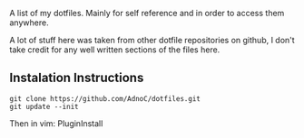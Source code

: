 A list of my dotfiles. Mainly for self reference and in order to access them
anywhere.

A lot of stuff here was taken from other dotfile repositories on github,
I don't take credit for any well written sections of the files here.

## Instalation Instructions
    git clone https://github.com/AdnoC/dotfiles.git
    git update --init
Then in vim:
    PluginInstall
